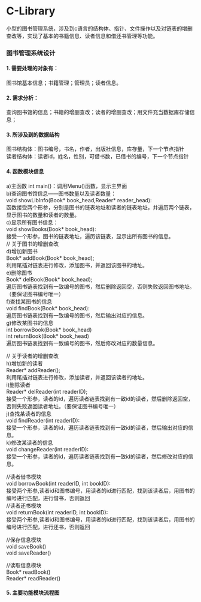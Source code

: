 # C-Library
小型的图书管理系统，涉及到c语言的结构体、指针、文件操作以及对链表的增删查改等，实现了基本的书籍信息、读者信息和借还书管理等功能。

### 图书管理系统设计
#### 1. 需要处理的对象有：
图书馆基本信息；书籍管理；管理员；读者信息。
#### 2. 需求分析：
查询图书馆的信息；书籍的增删查改；读者的增删查改；用文件充当数据库存储信息；
#### 3. 所涉及到的数据结构
图书结构体：图书编号，书名，作者，出版社信息，库存量，下一个节点指针  
读者结构体：读者id，姓名，性别，可借书数，已借书的编号，下一个节点指针
#### 4. 函数模块信息
a)主函数 int main()：调用Menu()函数，显示主界面  
b)查询图书馆信息——图书数量以及读者数量：  
void showLibInfo(Book* book_head,Reader* reader_head):  
函数接受两个形参，分别是图书的链表地址和读者的链表地址，并遍历两个链表，显示图书的数量和读者的数量。  
c)显示所有图书信息：  
void showBooks(Book* book_head):  
接受一个形参，图书的链表地址，遍历该链表，显示出所有图书的信息。  
// 关于图书的增删查改  
d)增加新图书  
Book* addBook(Book* book_head);  
利用尾插对链表进行修改，添加图书，并返回该图书的地址。  
e)删除图书  
Book* delBook(Book* book_head);  
遍历图书链表找到有一致编号的图书，然后删除返回空，否则失败返回图书地址。（要保证图书编号唯一）  
f)查找某图书的信息  
void findBook(Book* book_head):  
遍历图书链表找到有一致编号的图书，然后输出对应的信息。  
g)修改某图书的信息  
int borrowBook(Book* book_head)  
int returnBook(Book* book_head)  
遍历图书链表找到有一致编号的图书，然后修改对应的数量信息。  

// 关于读者的增删查改  
h)增加新的读者  
Reader* addReader();  
利用尾插对链表进行修改，添加读者，并返回该读者的地址。  
i)删除读者  
Reader* delReader(int readerID);  
接受一个形参，读者的id，遍历读者链表找到有一致id的读者，然后删除返回空，否则失败返回读者地址。（要保证图书编号唯一）  
j)查找某读者的信息  
void findReader(int readerID):  
接受一个形参，读者的id，遍历读者链表找到有一致id的读者，然后输出对应的信息。  
k)修改某读者的信息  
void changeReader(int readerID):  
接受一个形参，读者的id，遍历读者链表找到有一致id的读者，然后修改对应的信息。  

//读者借书模块  
void borrowBook(int readerID, int bookID):  
接受两个形参,读者id和图书编号，用读者的id进行匹配，找到该读者后，用图书的编号进行匹配，进行借书，否则返回  
//读者还书模块  
void returnBook(int readerID, int bookID):  
接受两个形参,读者id和图书编号，用读者的id进行匹配，找到该读者后，用图书的编号进行匹配，进行还书，否则返回  

//保存信息模块  
void saveBook()  
void saveReader()  

//读取信息模块  
Book* readBook()  
Reader* readReader()  

#### 5. 主要功能模块流程图
